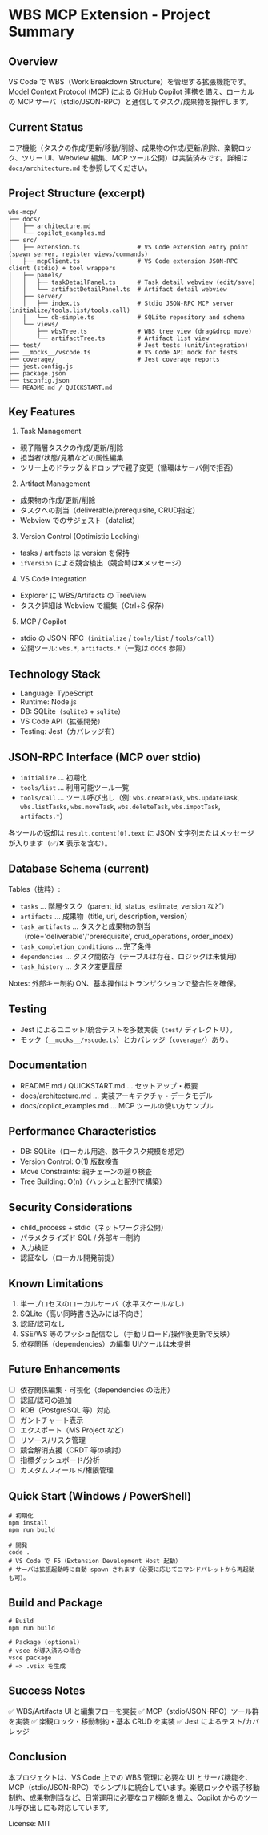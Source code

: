 # WBS MCP Extension - Project Summary

## Overview

VS Code で WBS（Work Breakdown Structure）を管理する拡張機能です。Model Context Protocol (MCP) による GitHub Copilot 連携を備え、ローカルの MCP サーバ（stdio/JSON-RPC）と通信してタスク/成果物を操作します。

## Current Status

コア機能（タスクの作成/更新/移動/削除、成果物の作成/更新/削除、楽観ロック、ツリー UI、Webview 編集、MCP ツール公開）は実装済みです。詳細は `docs/architecture.md` を参照してください。

## Project Structure (excerpt)

```
wbs-mcp/
├── docs/
│   ├── architecture.md
│   └── copilot_examples.md
├── src/
│   ├── extension.ts                # VS Code extension entry point (spawn server, register views/commands)
│   ├── mcpClient.ts                # VS Code extension JSON-RPC client (stdio) + tool wrappers
│   ├── panels/
│   │   ├── taskDetailPanel.ts      # Task detail webview (edit/save)
│   │   └── artifactDetailPanel.ts  # Artifact detail webview
│   ├── server/
│   │   ├── index.ts                # Stdio JSON-RPC MCP server (initialize/tools.list/tools.call)
│   │   └── db-simple.ts            # SQLite repository and schema
│   └── views/
│       ├── wbsTree.ts              # WBS tree view (drag&drop move)
│       └── artifactTree.ts         # Artifact list view
├── test/                           # Jest tests (unit/integration)
├── __mocks__/vscode.ts             # VS Code API mock for tests
├── coverage/                       # Jest coverage reports
├── jest.config.js
├── package.json
├── tsconfig.json
└── README.md / QUICKSTART.md
```

## Key Features

1) Task Management
- 親子階層タスクの作成/更新/削除
- 担当者/状態/見積などの属性編集
- ツリー上のドラッグ＆ドロップで親子変更（循環はサーバ側で拒否）

2) Artifact Management
- 成果物の作成/更新/削除
- タスクへの割当（deliverable/prerequisite, CRUD指定）
- Webview でのサジェスト（datalist）

3) Version Control (Optimistic Locking)
- tasks / artifacts は version を保持
- `ifVersion` による競合検出（競合時は❌メッセージ）

4) VS Code Integration
- Explorer に WBS/Artifacts の TreeView
- タスク詳細は Webview で編集（Ctrl+S 保存）

5) MCP / Copilot
- stdio の JSON-RPC（`initialize` / `tools/list` / `tools/call`）
- 公開ツール: `wbs.*`, `artifacts.*`（一覧は docs 参照）

## Technology Stack

- Language: TypeScript
- Runtime: Node.js
- DB: SQLite（`sqlite3` + `sqlite`）
- VS Code API（拡張開発）
- Testing: Jest（カバレッジ有）

## JSON-RPC Interface (MCP over stdio)

- `initialize` … 初期化
- `tools/list` … 利用可能ツール一覧
- `tools/call` … ツール呼び出し（例: `wbs.createTask`, `wbs.updateTask`, `wbs.listTasks`, `wbs.moveTask`, `wbs.deleteTask`, `wbs.impotTask`, `artifacts.*`）

各ツールの返却は `result.content[0].text` に JSON 文字列またはメッセージが入ります（✅/❌ 表示を含む）。

## Database Schema (current)

Tables（抜粋）:
- `tasks` … 階層タスク（parent_id, status, estimate, version など）
- `artifacts` … 成果物（title, uri, description, version）
- `task_artifacts` … タスクと成果物の割当（role='deliverable'/'prerequisite', crud_operations, order_index）
- `task_completion_conditions` … 完了条件
- `dependencies` … タスク間依存（テーブルは存在、ロジックは未使用）
- `task_history` … タスク変更履歴

Notes: 外部キー制約 ON、基本操作はトランザクションで整合性を確保。

## Testing

- Jest によるユニット/統合テストを多数実装（`test/` ディレクトリ）。
- モック（`__mocks__/vscode.ts`）とカバレッジ（`coverage/`）あり。

## Documentation

- README.md / QUICKSTART.md … セットアップ・概要
- docs/architecture.md … 実装アーキテクチャ・データモデル
- docs/copilot_examples.md … MCP ツールの使い方サンプル

## Performance Characteristics

- DB: SQLite（ローカル用途、数千タスク規模を想定）
- Version Control: O(1) 版数検査
- Move Constraints: 親チェーンの遡り検査
- Tree Building: O(n)（ハッシュと配列で構築）

## Security Considerations

- child_process + stdio（ネットワーク非公開）
- パラメタライズド SQL / 外部キー制約
- 入力検証
- 認証なし（ローカル開発前提）

## Known Limitations

1. 単一プロセスのローカルサーバ（水平スケールなし）
2. SQLite（高い同時書き込みには不向き）
3. 認証/認可なし
4. SSE/WS 等のプッシュ配信なし（手動リロード/操作後更新で反映）
5. 依存関係（dependencies）の編集 UI/ツールは未提供

## Future Enhancements

- [ ] 依存関係編集・可視化（dependencies の活用）
- [ ] 認証/認可の追加
- [ ] RDB（PostgreSQL 等）対応
- [ ] ガントチャート表示
- [ ] エクスポート（MS Project など）
- [ ] リソース/リスク管理
- [ ] 競合解消支援（CRDT 等の検討）
- [ ] 指標ダッシュボード/分析
- [ ] カスタムフィールド/権限管理

## Quick Start (Windows / PowerShell)

```
# 初期化
npm install
npm run build

# 開発
code .
# VS Code で F5（Extension Development Host 起動）
# サーバは拡張起動時に自動 spawn されます（必要に応じてコマンドパレットから再起動も可）。
```

## Build and Package

```
# Build
npm run build

# Package (optional)
# vsce が導入済みの場合
vsce package
# => .vsix を生成
```

## Success Notes

✅ WBS/Artifacts UI と編集フローを実装
✅ MCP（stdio/JSON-RPC）ツール群を実装
✅ 楽観ロック・移動制約・基本 CRUD を実装
✅ Jest によるテスト/カバレッジ

## Conclusion

本プロジェクトは、VS Code 上での WBS 管理に必要な UI とサーバ機能を、MCP（stdio/JSON-RPC）でシンプルに統合しています。楽観ロックや親子移動制約、成果物割当など、日常運用に必要なコア機能を備え、Copilot からのツール呼び出しにも対応しています。

License: MIT

